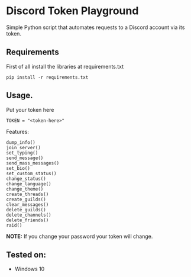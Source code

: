 Discord Token Playground
========================

Simple Python script that automates requests to a Discord account via its token.

## Requirements
First of all install the libraries at requirements.txt
```
pip install -r requirements.txt
```

## Usage.
Put your token here
```
TOKEN = "<token-here>"
```
Features:
```
dump_info()
join_server()
set_typing()
send_message()
send_mass_messages()
set_bio()
set_custom_status()
change_status()
change_language()
change_theme()
create_threads()
create_guilds()
clear_messages()
delete_guilds()
delete_channels()
delete_friends()
raid()
```

**NOTE:** If you change your password your token will change.

## Tested on:

- Windows 10
